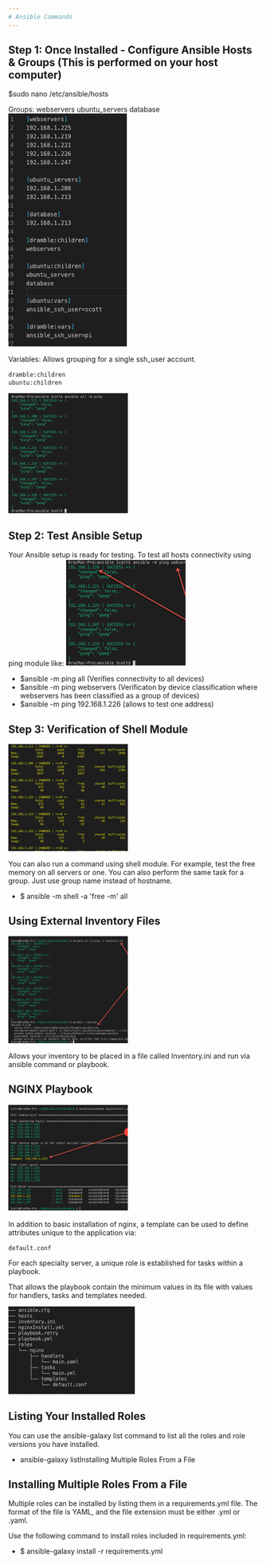 ```yaml
---
# Ansible Commands 
---
```


## Step 1: Once Installed - Configure Ansible Hosts & Groups (This is performed on your host computer)

\$sudo nano /etc/ansible/hosts

Groups:
webservers
ubuntu_servers
database
![images](./images/image1.png)

Variables:
Allows grouping for a single
ssh_user account.

    dramble:children
    ubuntu:children

![images](./images/image2.png)

## Step 2: Test Ansible Setup

Your Ansible setup is ready for testing. To test all hosts connectivity using ping module like:
![images](./images/image3.png)

- \$ansible -m ping all (Verifies connectivity to all devices)
- \$ansible -m ping webservers (Verificaton by device classification where webservers has been classified as a group of devices)
- \$ansible -m ping 192.168.1.226 (allows to test one address)

## Step 3: Verification of Shell Module

![images](./images/image4.png)

You can also run a command using shell module. For example, test the free memory on all servers or one. You can also perform the same task for a group. Just use group name instead of hostname.

- \$ ansible -m shell -a 'free -m' all

## Using External Inventory Files

![images](./images/image5.png)

Allows your inventory to be placed in a file called Inventory.ini and run via ansible command or playbook.

## NGINX Playbook

![images](./images/image6.png)

In addition to basic installation of nginx, a template can be used to define attributes unique to the application via:

    default.conf

For each specialty server, a unique role is established for tasks within a playbook.

That allows the playbook contain the minimum values in its file with values for handlers, tasks and templates needed.

![images](./images/image7.png)

## Listing Your Installed Roles

You can use the ansible-galaxy list command to list all the roles and role versions you have installed.
 - ansible-galaxy listInstalling Multiple Roles From a File

## Installing Multiple Roles From a File

Multiple roles can be installed by listing them in a requirements.yml file. The format of the file is YAML, and the file extension must be either .yml or .yaml.

Use the following command to install roles included in requirements.yml:

- $ ansible-galaxy install -r requirements.yml
